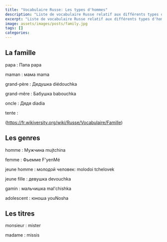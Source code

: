 ```yaml
---
title: "Vocabulaire Russe: Les types d'hommes"
description: "Liste de vocabulaire Russe relatif aux différents types d'homme et à la famille."
excerpt: "Liste de vocabulaire Russe relatif aux différents types d'homme et à la famille."
image: assets/images/posts/family.jpg
tags: []
categories:
---
```


## La famille

papa
: Папа papa

maman
: мама mama

grand-père
: Дедушка diédouchka

grand-mêre
: Бабушка babouchka

oncle
: Дядя diadia

tente
:

(https://fr.wikiversity.org/wiki/Russe/Vocabulaire/Famille)


## Les genres

homme
: Мужчина mujtchina

femme
: Фьемме F'yenMé

jeune homme
: молодой человек: molodoi tchelovek

jeune fille
: девушка devouchka

gamin
: мальчишка mal'chishka

adolescent
: юноша youNosha


## Les titres

monsieur
: mister

madame
: missis
